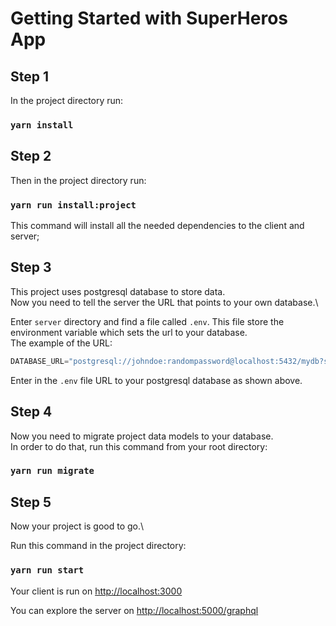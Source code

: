 # Getting Started with SuperHeros App

## Step 1

In the project directory run:

### `yarn install`

## Step 2

Then in the project directory run:

### `yarn run install:project`

This command will install all the needed dependencies to the client and server;

## Step 3

This project uses postgresql database to store data.\
Now you need to tell the server the URL that points to your own database.\

Enter `server` directory and find a file called `.env`. This file store the environment variable which sets the url to your database.\
The example of the URL:

```javascript
DATABASE_URL="postgresql://johndoe:randompassword@localhost:5432/mydb?schema=public"
```

Enter in the `.env` file URL to your postgresql database as shown above.

## Step 4

Now you need to migrate project data models to your database.\
In order to do that, run this command from your root directory:

### `yarn run migrate`

## Step 5

Now your project is good to go.\

Run this command in the project directory:

### `yarn run start`

Your client is run on [http://localhost:3000](http://localhost:3000)

You can explore the server on [http://localhost:5000/graphql](http://localhost:5000/graphql)


